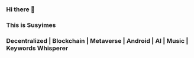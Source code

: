 ### Hi there 👋

### This is Susyimes

### Decentralized | Blockchain | Metaverse | Android | AI | Music | Keywords Whisperer
